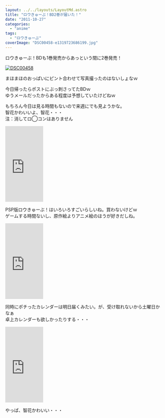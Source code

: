 ```yaml
---
layout: ../../layouts/LayoutMd.astro
title: "ロウきゅーぶ！BD2巻が届いた！"
date: "2011-10-27"
categories: 
  - "anime"
tags: 
  - "ロウきゅーぶ"
coverImage: "DSC00458-e1319723686199.jpg"
---
```


ロウきゅーぶ！BDも1巻発売からあっという間に2巻発売！

[![](images/DSC00458-e1319723686199.jpg "DSC00458")](//mizuka123.net/wp-content/uploads/2011/10/DSC00458.jpg)

まほまほのおっぱいにピント合わせて写真撮ったのはないしょなｗ

今日帰ったらポストにぶっ刺さってたBDｗ  
ゆうメールだったからある程度は予想していたけどねｗ

もちろん今日は見る時間もないので来週にでも見ようかな。  
智花かわいいよ、智花・・・  
注：消してロ◯コンはありません

<iframe style="width: 120px; height: 240px;" src="http://rcm-jp.amazon.co.jp/e/cm?lt1=_blank&amp;bc1=000000&amp;IS2=1&amp;bg1=FFFFFF&amp;fc1=000000&amp;lc1=0000FF&amp;t=mizuka123-22&amp;o=9&amp;p=8&amp;l=as4&amp;m=amazon&amp;f=ifr&amp;ref=ss_til&amp;asins=B005G10ZEO" frameborder="0" marginwidth="0" marginheight="0" scrolling="no" width="320" height="240"></iframe>

PSP版ロウきゅーぶ！はいろいろすごいらしいね。買わないけどｗ  
ゲームする時間ないし、原作絵よりアニメ絵のほうが好きだしね。

<iframe style="width: 120px; height: 240px;" src="http://rcm-jp.amazon.co.jp/e/cm?lt1=_blank&amp;bc1=000000&amp;IS2=1&amp;bg1=FFFFFF&amp;fc1=000000&amp;lc1=0000FF&amp;t=mizuka123-22&amp;o=9&amp;p=8&amp;l=as4&amp;m=amazon&amp;f=ifr&amp;ref=ss_til&amp;asins=B005ADG380" frameborder="0" marginwidth="0" marginheight="0" scrolling="no" width="320" height="240"></iframe>

同時にポチったカレンダーは明日届くみたい。が、受け取れないから土曜日かなぁ  
卓上カレンダーも欲しかったりする・・・

<iframe style="width: 120px; height: 240px;" src="http://rcm-jp.amazon.co.jp/e/cm?lt1=_blank&amp;bc1=000000&amp;IS2=1&amp;bg1=FFFFFF&amp;fc1=000000&amp;lc1=0000FF&amp;t=mizuka123-22&amp;o=9&amp;p=8&amp;l=as4&amp;m=amazon&amp;f=ifr&amp;ref=ss_til&amp;asins=B005GT6BGC" frameborder="0" marginwidth="0" marginheight="0" scrolling="no" width="320" height="240"></iframe>

やっぱ、智花かわいい・・・
